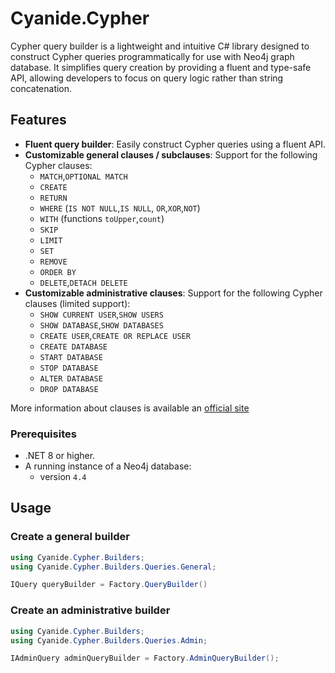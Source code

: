 ﻿# Cyanide.Cypher

Cypher query builder is a lightweight and intuitive C# library designed to construct Cypher queries programmatically for use with Neo4j graph database. It simplifies query creation by providing a fluent and type-safe API, allowing developers to focus on query logic rather than string concatenation.

## Features

- **Fluent query builder**: Easily construct Cypher queries using a fluent API.
- **Customizable general clauses / subclauses**: Support for the following Cypher clauses:
    - `MATCH`,`OPTIONAL MATCH`
    - `CREATE`
    - `RETURN`
    - `WHERE` (`IS NOT NULL`,`IS NULL`, `OR`,`XOR`,`NOT`)
    - `WITH` (functions `toUpper`,`count`)
    - `SKIP`
    - `LIMIT`
    - `SET`
    - `REMOVE`
    - `ORDER BY`
    - `DELETE`,`DETACH DELETE`
- **Customizable administrative clauses**: Support for the following Cypher clauses (limited support):
    - `SHOW CURRENT USER`,`SHOW USERS`
    - `SHOW DATABASE`,`SHOW DATABASES`
    - `CREATE USER`,`CREATE OR REPLACE USER`
    - `CREATE DATABASE`
    - `START DATABASE`
    - `STOP DATABASE`
    - `ALTER DATABASE`
    - `DROP DATABASE`

More information about clauses is available an [official site](https://neo4j.com/docs/cypher-manual/4.4/clauses/)

### Prerequisites

- .NET 8 or higher.
- A running instance of a Neo4j database:
    - version `4.4`

## Usage

### Create a general builder
```csharp
using Cyanide.Cypher.Builders;
using Cyanide.Cypher.Builders.Queries.General;

IQuery queryBuilder = Factory.QueryBuilder()
```

### Create an administrative builder
```csharp
using Cyanide.Cypher.Builders;
using Cyanide.Cypher.Builders.Queries.Admin;

IAdminQuery adminQueryBuilder = Factory.AdminQueryBuilder();
```